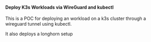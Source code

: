 #### Deploy K3s Workloads via WireGuard and kubectl


This is a POC for deploying an workload on a k3s cluster through a wireguard tunnel using kubectl.

It also deploys a longhorn setup

